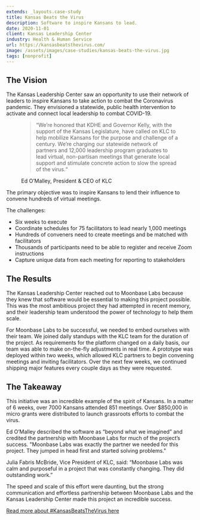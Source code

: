 ```yaml
---
extends: _layouts.case-study
title: Kansas Beats the Virus
description: Software to inspire Kansans to lead.
date: 2020-11-01
client: Kansas Leadership Center
industry: Health & Human Service
url: https://kansasbeatsthevirus.com/
image: /assets/images/case-studies/kansas-beats-the-virus.jpg
tags: [nonprofit]
---
```


## The Vision

The Kansas Leadership Center saw an opportunity to use their network of leaders to inspire Kansans to take action to combat the Coronavirus pandemic. They envisioned a statewide, public health intervention to activate and connect local leadership to combat COVID-19.

<figure>
  <blockquote>
    “We’re honored that KDHE and Governor Kelly, with the support of the Kansas Legislature, have called on KLC to help mobilize Kansans for the purpose and challenge of a century. We’re charging our statewide network of partners and 12,000 leadership program graduates to lead virtual, non-partisan meetings that generate local support and stimulate concrete action to slow the spread of the virus.“
  </blockquote>
  <figcaption>Ed O’Malley, President & CEO of KLC</figcaption>
</figure>

The primary objective was to inspire Kansans to lend their influence to convene hundreds of virtual meetings.

The challenges:

 * Six weeks to execute
 * Coordinate schedules for 75 facilitators to lead nearly 1,000 meetings
 * Hundreds of conveners need to create meetings and be matched with facilitators
 * Thousands of participants need to be able to register and receive Zoom instructions
 * Capture unique data from each meeting for reporting to stakeholders

## The Results

The Kansas Leadership Center reached out to Moonbase Labs because they knew that software would be essential to making this project possible. This was the most ambitious project they had attempted in recent memory, and their leadership team understood the power of technology to help them scale.

For Moonbase Labs to be successful, we needed to embed ourselves with their team. We joined daily standups with the KLC team for the duration of the project. As requirements for the platform changed on a daily basis, our team was able to make on-the-fly adjustments in real time. A prototype was deployed within two weeks, which allowed KLC partners to begin convening meetings and inviting facilitators. Over the next few weeks, we continued shipping major features every couple days as they were requested.

## The Takeaway

This initiative was an incredible example of the spirit of Kansans. In a matter of 6 weeks, over 7000 Kansans attended 851 meetings. Over $850,000 in micro grants were distributed to launch grassroots efforts to combat the virus.

Ed O’Malley described the software as “beyond what we imagined” and credited the partnership with Moonbase Labs for much of the project’s success. "Moonbase Labs was exactly the partner we needed for this project. They jumped in head first and started solving problems."

Julia Fabris McBride, Vice President of KLC, said: “Moonbase Labs was calm and purposeful in a project that was constantly changing. They did outstanding work.”

The speed and scale of this effort were daunting, but the strong communication and effortless partnership between Moonbase Labs and the Kansas Leadership Center made this project an incredible success.

[Read more about #KansasBeatsTheVirus here](https://kansasleadershipcenter.org/ks-beats-the-virus/)
